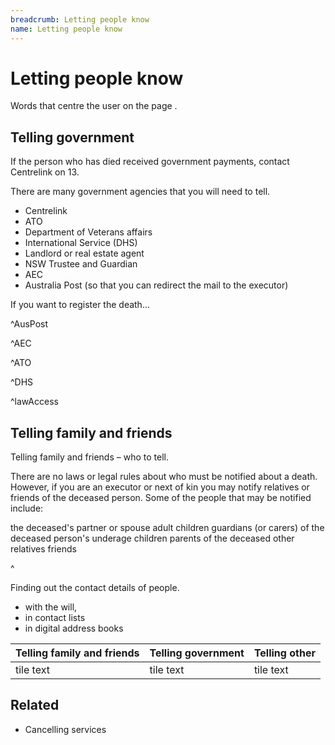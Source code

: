 ```yaml
---
breadcrumb: Letting people know
name: Letting people know
---
```


Letting people know
===========================

Words that centre the user on the page .


## Telling government
<!--
  Light:  <p class="au-callout">
  Dark:   <p class="au-callout au-callout--dark">
-->

<p class="au-callout" aria-label="Callout description1">
If the person who has died received government payments, contact Centrelink on 13.
</p>

There are many government agencies that you will need to tell.

* Centrelink
* ATO
* Department of Veterans affairs
* International Service (DHS)
* Landlord or real estate agent
* NSW Trustee and Guardian
* AEC
* Australia Post (so that you can redirect the mail to the executor)



If you want to register the death...

^AusPost<!-- Auspost https://auspost.com.au/receiving/manage-your-mail/redirect-hold-mail -->


^AEC<!-- AEC removal of names from roll: https://www.aec.gov.au/FAQs/Electoral_Roll.htm#relative
and
https://formupload.aec.gov.au/Form?FormId=Notificationdeath -->

^ATO <!-- ATO death notification form: https://www.ato.gov.au/forms/notification-of-a-deceased-person/ -->

^DHS<!-- Centrelink notice of death form: https://www.humanservices.gov.au/sites/default/files/2018/03/sa116a-1706en-f.pdf -->

^lawAccess<!-- Checklist from lawAccess: http://www.lawaccess.nsw.gov.au/Pages/representing/after_someone_dies/forms/checklist_who_to_notify_after_someone_dies.aspx -->

<!-- Checklist page? With what you need. -->


## Telling family and friends

Telling family and friends – who to tell.  

There are no laws or legal rules about who must be notified about a death. However, if you are an executor or next of kin you may notify relatives or friends of the deceased person. Some of the people that may be notified include:

the deceased's partner or spouse
adult children
guardians (or carers) of the deceased person's underage children
parents of the deceased
other relatives
friends

^<!-- Source: http://www.lawaccess.nsw.gov.au/Pages/representing/after_someone_dies/who_do_you_notify_after_someone_dies/who_do_you_notify_after_someone_dies.aspx -->

Finding out the contact details of people.
* with the will,
* in contact lists
* in digital address books


|Telling family and friends | Telling government| Telling other|
|---|---|---|
|tile text|tile text|tile text|

## Related
* Cancelling services
